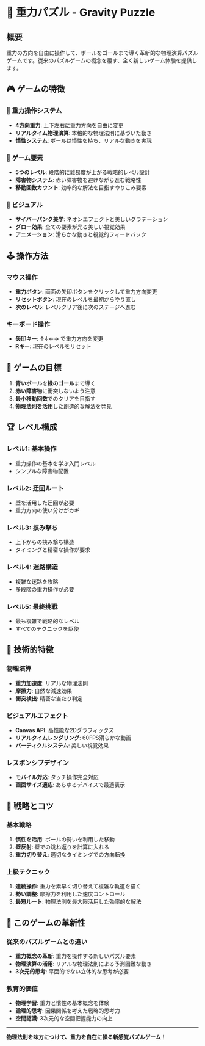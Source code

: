 # 🌌 重力パズル - Gravity Puzzle

## 概要
重力の方向を自由に操作して、ボールをゴールまで導く革新的な物理演算パズルゲームです。従来のパズルゲームの概念を覆す、全く新しいゲーム体験を提供します。

## 🎮 ゲームの特徴

### 🔄 重力操作システム
- **4方向重力**: 上下左右に重力方向を自由に変更
- **リアルタイム物理演算**: 本格的な物理法則に基づいた動き
- **慣性システム**: ボールは慣性を持ち、リアルな動きを実現

### 🎯 ゲーム要素
- **5つのレベル**: 段階的に難易度が上がる戦略的レベル設計
- **障害物システム**: 赤い障害物を避けながら進む戦略性
- **移動回数カウント**: 効率的な解法を目指すやりこみ要素

### 🎨 ビジュアル
- **サイバーパンク美学**: ネオンエフェクトと美しいグラデーション
- **グロー効果**: 全ての要素が光る美しい視覚効果
- **アニメーション**: 滑らかな動きと視覚的フィードバック

## 🕹️ 操作方法

### マウス操作
- **重力ボタン**: 画面の矢印ボタンをクリックして重力方向変更
- **リセットボタン**: 現在のレベルを最初からやり直し
- **次のレベル**: レベルクリア後に次のステージへ進む

### キーボード操作
- **矢印キー**: ↑↓←→ で重力方向を変更
- **Rキー**: 現在のレベルをリセット

## 🎯 ゲームの目標

1. **青いボール**を**緑のゴール**まで導く
2. **赤い障害物**に衝突しないよう注意
3. **最小移動回数**でのクリアを目指す
4. **物理法則を活用**した創造的な解法を発見

## 🏆 レベル構成

### レベル1: 基本操作
- 重力操作の基本を学ぶ入門レベル
- シンプルな障害物配置

### レベル2: 迂回ルート
- 壁を活用した迂回が必要
- 重力方向の使い分けがカギ

### レベル3: 挟み撃ち
- 上下からの挟み撃ち構造
- タイミングと精密な操作が要求

### レベル4: 迷路構造
- 複雑な迷路を攻略
- 多段階の重力操作が必要

### レベル5: 最終挑戦
- 最も複雑で戦略的なレベル
- すべてのテクニックを駆使

## 🎨 技術的特徴

### 物理演算
- **重力加速度**: リアルな物理法則
- **摩擦力**: 自然な減速効果
- **衝突検出**: 精密な当たり判定

### ビジュアルエフェクト
- **Canvas API**: 高性能な2Dグラフィックス
- **リアルタイムレンダリング**: 60FPS滑らかな動画
- **パーティクルシステム**: 美しい視覚効果

### レスポンシブデザイン
- **モバイル対応**: タッチ操作完全対応
- **画面サイズ適応**: あらゆるデバイスで最適表示

## 🧠 戦略とコツ

### 基本戦略
1. **慣性を活用**: ボールの勢いを利用した移動
2. **壁反射**: 壁での跳ね返りを計算に入れる
3. **重力切り替え**: 適切なタイミングでの方向転換

### 上級テクニック
1. **連続操作**: 重力を素早く切り替えて複雑な軌道を描く
2. **勢い調整**: 摩擦力を利用した速度コントロール
3. **最短ルート**: 物理法則を最大限活用した効率的な解法

## 🌟 このゲームの革新性

### 従来のパズルゲームとの違い
- **重力概念の革新**: 重力を操作する新しいパズル要素
- **物理演算の活用**: リアルな物理法則による予測困難な動き
- **3次元的思考**: 平面的でない立体的な思考が必要

### 教育的価値
- **物理学習**: 重力と慣性の基本概念を体験
- **論理的思考**: 因果関係を考えた戦略的思考力
- **空間認識**: 3次元的な空間把握能力の向上

---

**物理法則を味方につけて、重力を自在に操る新感覚パズルゲーム！**